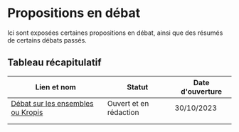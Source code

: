 
# Propositions en débat

Ici sont exposées certaines propositions en débat, ainsi que des résumés de certains débats passés.

## Tableau récapitulatif

| Lien et nom | Statut | Date d'ouverture |
| ---- | ---- | ---- |
| [Débat sur les ensembles ou Kropis](Débat%20sur%20les%20ensembles.md) | Ouvert et en rédaction | 30/10/2023 |
|  |  |  |
|  |  |  |
